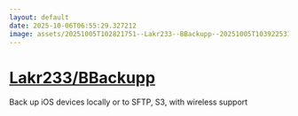 ```yaml
---
layout: default
date: 2025-10-06T06:55:29.327212
image: assets/20251005T102821751--Lakr233--BBackupp--20251005T103922531--cropped.png
---
```


# [Lakr233/BBackupp](https://github.com/Lakr233/BBackupp)

Back up iOS devices locally or to SFTP, S3, with wireless support
